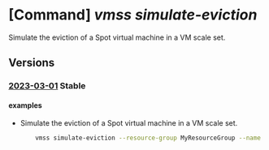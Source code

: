 # [Command] _vmss simulate-eviction_

Simulate the eviction of a Spot virtual machine in a VM scale set.

## Versions

### [2023-03-01](/Resources/mgmt-plane/L3N1YnNjcmlwdGlvbnMve30vcmVzb3VyY2Vncm91cHMve30vcHJvdmlkZXJzL21pY3Jvc29mdC5jb21wdXRlL3ZpcnR1YWxtYWNoaW5lc2NhbGVzZXRzL3t9L3ZpcnR1YWxtYWNoaW5lcy97fS9zaW11bGF0ZWV2aWN0aW9u/2023-03-01.xml) **Stable**

<!-- mgmt-plane /subscriptions/{}/resourcegroups/{}/providers/microsoft.compute/virtualmachinescalesets/{}/virtualmachines/{}/simulateeviction 2023-03-01 -->

#### examples

- Simulate the eviction of a Spot virtual machine in a VM scale set.
    ```bash
        vmss simulate-eviction --resource-group MyResourceGroup --name MyScaleSet --instance-id 0
    ```

